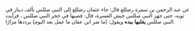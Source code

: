عن عبد الرحمن بن سمرة رضللع قال: جاء عثمان رضللع إلى النبي صللس بألف دينار في ثوبه، حتى جهز النبي صللس جيش العسرة، قال: فصبها في حجر النبي صللس ، فرأيت النبي صللس **يقلبها** **بيده** ويقول: (ما ضر ابن عفان ما عمل بعد اليوم) يرددها مرارًا.